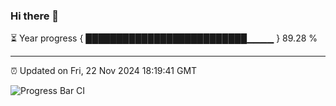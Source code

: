 ### Hi there 👋

⏳ Year progress { ██████████████████████████▁▁▁▁ } 89.28 %

---

⏰ Updated on Fri, 22 Nov 2024 18:19:41 GMT

![Progress Bar CI](https://github.com/liununu/liununu/workflows/Progress%20Bar%20CI/badge.svg)

